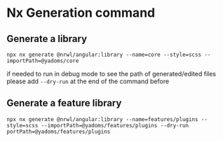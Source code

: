# Nx Generation command

## Generate a library 
```
npx nx generate @nrwl/angular:library --name=core --style=scss --importPath=@yadoms/core
```

if needed to run in debug mode to see the path of generated/edited files please add `--dry-run` at the end of the command before

## Generate a feature library

```
npx nx generate @nrwl/angular:library --name=features/plugins --style=scss --importPath=@yadoms/features/plugins --dry-run
portPath=@yadoms/features/plugins
```
